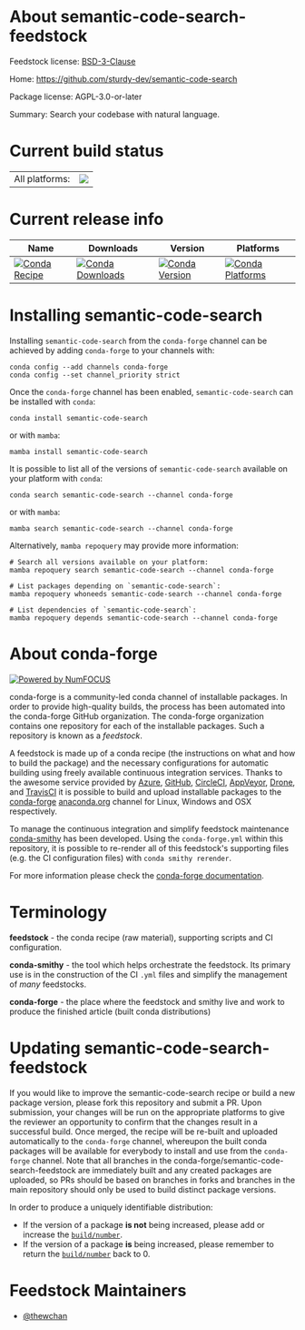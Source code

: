 About semantic-code-search-feedstock
====================================

Feedstock license: [BSD-3-Clause](https://github.com/conda-forge/semantic-code-search-feedstock/blob/main/LICENSE.txt)

Home: https://github.com/sturdy-dev/semantic-code-search

Package license: AGPL-3.0-or-later

Summary: Search your codebase with natural language.

Current build status
====================


<table><tr><td>All platforms:</td>
    <td>
      <a href="https://dev.azure.com/conda-forge/feedstock-builds/_build/latest?definitionId=18129&branchName=main">
        <img src="https://dev.azure.com/conda-forge/feedstock-builds/_apis/build/status/semantic-code-search-feedstock?branchName=main">
      </a>
    </td>
  </tr>
</table>

Current release info
====================

| Name | Downloads | Version | Platforms |
| --- | --- | --- | --- |
| [![Conda Recipe](https://img.shields.io/badge/recipe-semantic--code--search-green.svg)](https://anaconda.org/conda-forge/semantic-code-search) | [![Conda Downloads](https://img.shields.io/conda/dn/conda-forge/semantic-code-search.svg)](https://anaconda.org/conda-forge/semantic-code-search) | [![Conda Version](https://img.shields.io/conda/vn/conda-forge/semantic-code-search.svg)](https://anaconda.org/conda-forge/semantic-code-search) | [![Conda Platforms](https://img.shields.io/conda/pn/conda-forge/semantic-code-search.svg)](https://anaconda.org/conda-forge/semantic-code-search) |

Installing semantic-code-search
===============================

Installing `semantic-code-search` from the `conda-forge` channel can be achieved by adding `conda-forge` to your channels with:

```
conda config --add channels conda-forge
conda config --set channel_priority strict
```

Once the `conda-forge` channel has been enabled, `semantic-code-search` can be installed with `conda`:

```
conda install semantic-code-search
```

or with `mamba`:

```
mamba install semantic-code-search
```

It is possible to list all of the versions of `semantic-code-search` available on your platform with `conda`:

```
conda search semantic-code-search --channel conda-forge
```

or with `mamba`:

```
mamba search semantic-code-search --channel conda-forge
```

Alternatively, `mamba repoquery` may provide more information:

```
# Search all versions available on your platform:
mamba repoquery search semantic-code-search --channel conda-forge

# List packages depending on `semantic-code-search`:
mamba repoquery whoneeds semantic-code-search --channel conda-forge

# List dependencies of `semantic-code-search`:
mamba repoquery depends semantic-code-search --channel conda-forge
```


About conda-forge
=================

[![Powered by
NumFOCUS](https://img.shields.io/badge/powered%20by-NumFOCUS-orange.svg?style=flat&colorA=E1523D&colorB=007D8A)](https://numfocus.org)

conda-forge is a community-led conda channel of installable packages.
In order to provide high-quality builds, the process has been automated into the
conda-forge GitHub organization. The conda-forge organization contains one repository
for each of the installable packages. Such a repository is known as a *feedstock*.

A feedstock is made up of a conda recipe (the instructions on what and how to build
the package) and the necessary configurations for automatic building using freely
available continuous integration services. Thanks to the awesome service provided by
[Azure](https://azure.microsoft.com/en-us/services/devops/), [GitHub](https://github.com/),
[CircleCI](https://circleci.com/), [AppVeyor](https://www.appveyor.com/),
[Drone](https://cloud.drone.io/welcome), and [TravisCI](https://travis-ci.com/)
it is possible to build and upload installable packages to the
[conda-forge](https://anaconda.org/conda-forge) [anaconda.org](https://anaconda.org/)
channel for Linux, Windows and OSX respectively.

To manage the continuous integration and simplify feedstock maintenance
[conda-smithy](https://github.com/conda-forge/conda-smithy) has been developed.
Using the ``conda-forge.yml`` within this repository, it is possible to re-render all of
this feedstock's supporting files (e.g. the CI configuration files) with ``conda smithy rerender``.

For more information please check the [conda-forge documentation](https://conda-forge.org/docs/).

Terminology
===========

**feedstock** - the conda recipe (raw material), supporting scripts and CI configuration.

**conda-smithy** - the tool which helps orchestrate the feedstock.
                   Its primary use is in the construction of the CI ``.yml`` files
                   and simplify the management of *many* feedstocks.

**conda-forge** - the place where the feedstock and smithy live and work to
                  produce the finished article (built conda distributions)


Updating semantic-code-search-feedstock
=======================================

If you would like to improve the semantic-code-search recipe or build a new
package version, please fork this repository and submit a PR. Upon submission,
your changes will be run on the appropriate platforms to give the reviewer an
opportunity to confirm that the changes result in a successful build. Once
merged, the recipe will be re-built and uploaded automatically to the
`conda-forge` channel, whereupon the built conda packages will be available for
everybody to install and use from the `conda-forge` channel.
Note that all branches in the conda-forge/semantic-code-search-feedstock are
immediately built and any created packages are uploaded, so PRs should be based
on branches in forks and branches in the main repository should only be used to
build distinct package versions.

In order to produce a uniquely identifiable distribution:
 * If the version of a package **is not** being increased, please add or increase
   the [``build/number``](https://docs.conda.io/projects/conda-build/en/latest/resources/define-metadata.html#build-number-and-string).
 * If the version of a package **is** being increased, please remember to return
   the [``build/number``](https://docs.conda.io/projects/conda-build/en/latest/resources/define-metadata.html#build-number-and-string)
   back to 0.

Feedstock Maintainers
=====================

* [@thewchan](https://github.com/thewchan/)

